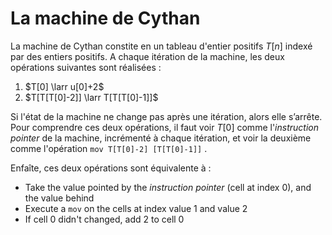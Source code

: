 
# La machine de Cythan

La machine de Cythan constite en un tableau d'entier positifs $T[n]$ indexé par des entiers positifs.
A chaque itération de la machine, les deux opérations suivantes sont réalisées :
1. $T[0] \larr u[0]+2$
2. $T[T[T[0]-2]] \larr T[T[T[0]-1]]$

Si l'état de la machine ne change pas après une itération, alors elle s’arrête.
Pour comprendre ces deux opérations, il faut voir $T[0]$ comme l'*instruction pointer* de la machine, incrémenté à chaque itération, et voir la deuxième comme l'opération `mov T[T[0]-2] [T[T[0]-1]]` .

Enfaîte, ces deux opérations sont équivalente à :
- Take the value pointed by the _instruction pointer_ (cell at index 0), and the value behind
-  Execute a `mov` on the cells at index value 1 and value 2
-   If cell 0 didn't changed, add 2 to cell 0
<!--stackedit_data:
eyJoaXN0b3J5IjpbNTE5NTk3NDU5XX0=
-->